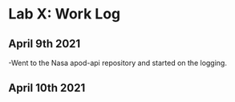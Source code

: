 # **Lab X: Work Log**
## April 9th 2021
-Went to the Nasa apod-api repository and started on the logging. 

## April 10th 2021

